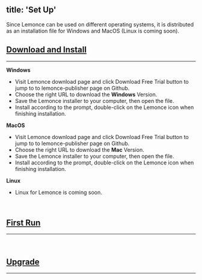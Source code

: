 title: 'Set Up'
---
Since Lemonce can be used on different operating systems, it is distributed as an installation file for Windows and MacOS (Linux is coming soon).
<br>

## [Download and Install](/docs/setup/distribution.html)
---

**Windows**
- Visit Lemonce download page and click <span class="button">Download Free Trial</span> button to jump to to lemonce-publisher page on Github.
- Choose the right URL to download the **Windows** Version.
- Save the Lemonce installer to your computer, then open the file.
- Install according to the prompt, double-click on the Lemonce icon when finishing installation.

**MacOS**
- Visit Lemonce download page and click <span class="button">Download Free Trial</span> button to jump to to lemonce-publisher page on Github.
- Choose the right URL to download the **Mac** Version.
- Save the Lemonce installer to your computer, then open the file.
- Install according to the prompt, double-click on the Lemonce icon when finishing installation.

**Linux** 

- Linux for Lemonce is coming soon.
<br>

## [First Run](/docs/setup/firstrun.html)
---
<br>

## [Upgrade](/docs/setup/upgrade.html)
---